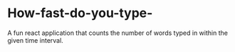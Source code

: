# How-fast-do-you-type-
A fun react application that counts the number of words typed in within the given time interval.
